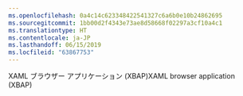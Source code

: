 ```yaml
---
ms.openlocfilehash: 0a4c14c623348422541327c6a6b0e10b24862695
ms.sourcegitcommit: 1bb00d2f4343e73ae8d58668f02297a3cf10a4c1
ms.translationtype: HT
ms.contentlocale: ja-JP
ms.lasthandoff: 06/15/2019
ms.locfileid: "63867753"
---
```

<span data-ttu-id="f22f5-101">XAML ブラウザー アプリケーション (XBAP)</span><span class="sxs-lookup"><span data-stu-id="f22f5-101">XAML browser application (XBAP)</span></span>